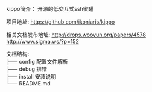 kippo简介：
开源的低交互式ssh蜜罐

项目地址:
https://github.com/ikoniaris/kippo

相关文档发布地址:
http://drops.wooyun.org/papers/4578
http://www.sigma.ws/?p=152

文档结构:<br>
├── config		配置文件解析<br>
├── debug		排错		<br>
├── install		安装说明	<br>
└── README.md

